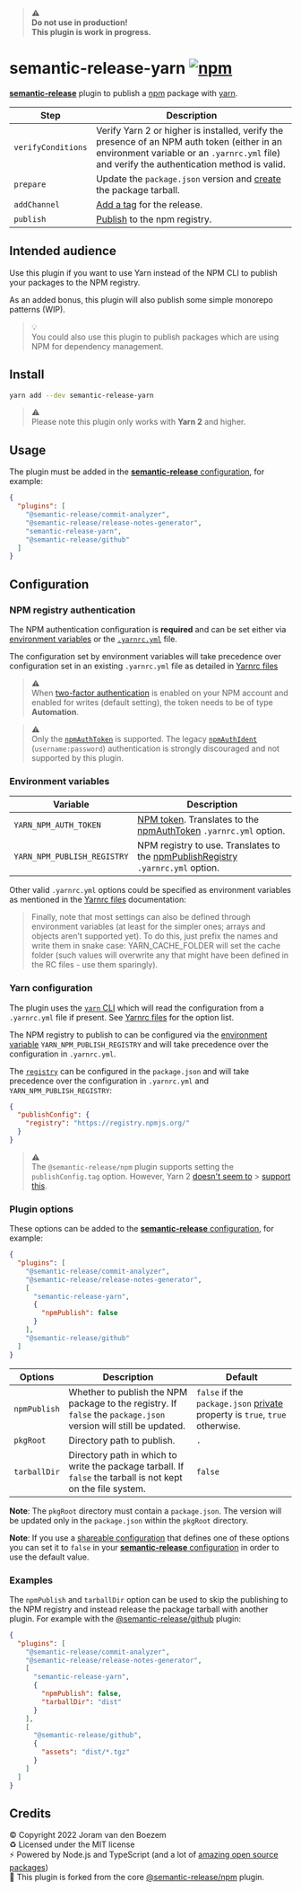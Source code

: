 > ⚠️  
> **Do not use in production!**  
> **This plugin is work in progress.**

# semantic-release-yarn [![npm](https://img.shields.io/npm/v/semantic-release-yarn)](https://www.npmjs.com/package/semantic-release-yarn)

[**semantic-release**](https://semantic-release.gitbook.io/semantic-release/)
plugin to publish a [npm](https://www.npmjs.com) package with
[yarn](https://yarnpkg.com).

| Step               | Description                                                                                                                                                                                |
| ------------------ | ------------------------------------------------------------------------------------------------------------------------------------------------------------------------------------------ |
| `verifyConditions` | Verify Yarn 2 or higher is installed, verify the presence of an NPM auth token (either in an environment variable or an `.yarnrc.yml` file) and verify the authentication method is valid. |
| `prepare`          | Update the `package.json` version and [create](https://yarnpkg.com/cli/pack) the package tarball.                                                                                          |
| `addChannel`       | [Add a tag](https://yarnpkg.com/cli/npm/tag/add) for the release.                                                                                                                          |
| `publish`          | [Publish](https://yarnpkg.com/cli/npm/publish) to the npm registry.                                                                                                                        |

## Intended audience

Use this plugin if you want to use Yarn instead of the NPM CLI to publish your
packages to the NPM registry.

As an added bonus, this plugin will also publish some simple monorepo patterns
(WIP).

> 💡  
> You could also use this plugin to publish packages which are using NPM for
> dependency management.

## Install

```bash
yarn add --dev semantic-release-yarn
```

> ⚠️  
> Please note this plugin only works with **Yarn 2** and higher.

## Usage

The plugin must be added in the
[**semantic-release** configuration](https://semantic-release.gitbook.io/semantic-release/usage/configuration),
for example:

```json
{
  "plugins": [
    "@semantic-release/commit-analyzer",
    "@semantic-release/release-notes-generator",
    "semantic-release-yarn",
    "@semantic-release/github"
  ]
}
```

## Configuration

### NPM registry authentication

The NPM authentication configuration is **required** and can be set either via
[environment variables](#environment-variables) or the
[`.yarnrc.yml`](#yarn-configuration) file.

The configuration set by environment variables will take precedence over
configuration set in an existing `.yarnrc.yml` file as detailed in
[Yarnrc files](https://yarnpkg.com/configuration/yarnrc)

> ⚠️  
> When
> [two-factor authentication](https://docs.npmjs.com/configuring-two-factor-authentication)
> is enabled on your NPM account and enabled for writes (default setting), the
> token needs to be of type **Automation**.

> ⚠️  
> Only the
> [`npmAuthToken`](https://yarnpkg.com/configuration/yarnrc/#npmAuthToken) is
> supported. The legacy
> [`npmAuthIdent`](https://yarnpkg.com/configuration/yarnrc/#npmAuthIdent)
> (`username:password`) authentication is strongly discouraged and not supported
> by this plugin.

### Environment variables

| Variable                    | Description                                                                                                                                                                           |
| --------------------------- | ------------------------------------------------------------------------------------------------------------------------------------------------------------------------------------- |
| `YARN_NPM_AUTH_TOKEN`       | [NPM token](https://docs.npmjs.com/creating-and-viewing-access-tokens). Translates to the [npmAuthToken](https://yarnpkg.com/configuration/yarnrc#npmAuthToken) `.yarnrc.yml` option. |
| `YARN_NPM_PUBLISH_REGISTRY` | NPM registry to use. Translates to the [npmPublishRegistry](https://yarnpkg.com/configuration/yarnrc#npmPublishRegistry) `.yarnrc.yml` option.                                        |

Other valid `.yarnrc.yml` options could be specified as environment variables as
mentioned in the [Yarnrc files](https://yarnpkg.com/configuration/yarnrc)
documentation:

> Finally, note that most settings can also be defined through environment
> variables (at least for the simpler ones; arrays and objects aren't supported
> yet). To do this, just prefix the names and write them in snake case:
> YARN_CACHE_FOLDER will set the cache folder (such values will overwrite any
> that might have been defined in the RC files - use them sparingly).

### Yarn configuration

The plugin uses the [`yarn` CLI](https://yarnpkg.com/cli) which will read the
configuration from a `.yarnrc.yml` file if present. See
[Yarnrc files](https://yarnpkg.com/configuration/yarnrc) for the option list.

The NPM registry to publish to can be configured via the
[environment variable](#environment-variables) `YARN_NPM_PUBLISH_REGISTRY` and
will take precedence over the configuration in `.yarnrc.yml`.

The
[`registry`](https://yarnpkg.com/configuration/manifest#publishConfig.registry)
can be configured in the `package.json` and will take precedence over the
configuration in `.yarnrc.yml` and `YARN_NPM_PUBLISH_REGISTRY`:

```json
{
  "publishConfig": {
    "registry": "https://registry.npmjs.org/"
  }
}
```

> ⚠️  
> The `@semantic-release/npm` plugin supports setting the `publishConfig.tag`
> option. However, Yarn 2
> [doesn't seem to](https://github.com/yarnpkg/berry/issues?q=publishConfig+tag) >
> [support this](https://yarnpkg.com/configuration/manifest#publishConfig).

### Plugin options

These options can be added to the
[**semantic-release** configuration](https://semantic-release.gitbook.io/semantic-release/usage/configuration),
for example:

```json
{
  "plugins": [
    "@semantic-release/commit-analyzer",
    "@semantic-release/release-notes-generator",
    [
      "semantic-release-yarn",
      {
        "npmPublish": false
      }
    ],
    "@semantic-release/github"
  ]
}
```

| Options      | Description                                                                                                      | Default                                                                                                                          |
| ------------ | ---------------------------------------------------------------------------------------------------------------- | -------------------------------------------------------------------------------------------------------------------------------- |
| `npmPublish` | Whether to publish the NPM package to the registry. If `false` the `package.json` version will still be updated. | `false` if the `package.json` [private](https://docs.npmjs.com/files/package.json#private) property is `true`, `true` otherwise. |
| `pkgRoot`    | Directory path to publish.                                                                                       | `.`                                                                                                                              |
| `tarballDir` | Directory path in which to write the package tarball. If `false` the tarball is not kept on the file system.     | `false`                                                                                                                          |

**Note**: The `pkgRoot` directory must contain a `package.json`. The version
will be updated only in the `package.json` within the `pkgRoot` directory.

**Note**: If you use a
[shareable configuration](https://semantic-release.gitbook.io/semantic-release/usage/shareable-configurations)
that defines one of these options you can set it to `false` in your
[**semantic-release** configuration](https://semantic-release.gitbook.io/semantic-release/usage/configuration)
in order to use the default value.

### Examples

The `npmPublish` and `tarballDir` option can be used to skip the publishing to
the NPM registry and instead release the package tarball with another plugin.
For example with the
[@semantic-release/github](https://github.com/semantic-release/github) plugin:

```json
{
  "plugins": [
    "@semantic-release/commit-analyzer",
    "@semantic-release/release-notes-generator",
    [
      "semantic-release-yarn",
      {
        "npmPublish": false,
        "tarballDir": "dist"
      }
    ],
    [
      "@semantic-release/github",
      {
        "assets": "dist/*.tgz"
      }
    ]
  ]
}
```

## Credits

©️ Copyright 2022 Joram van den Boezem  
♻️ Licensed under the MIT license  
⚡ Powered by Node.js and TypeScript (and a lot of
[amazing open source packages](./yarn.lock))  
🚀 This plugin is forked from the core
[@semantic-release/npm](https://github.com/semantic-release/npm) plugin.
